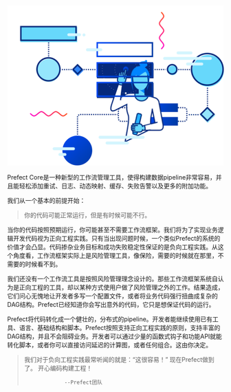 ![prefect](prefect-core.svg)

Prefect Core是一种新型的工作流管理工具，使得构建数据pipeline非常容易，并且能轻松添加重试、日志、动态映射、缓存、失败告警以及更多的附加功能。

我们从一个基本的前提开始：

>
> 你的代码可能正常运行，但是有时候可能不行。
>

当你的代码按照预期运行，你可能甚至不需要工作流框架。我们将为了实现业务逻辑开发代码视为正向工程实践。只有当出现问题时候，一个类似Prefect的系统的价值才会凸显。代码掺杂业务目标和成功失败稳定性保证的是负向工程实践。从这个角度看，工作流框架实际上是风险管理工具，像保险，需要的时候就在那里，不需要的时候看不到。

我们还没有一个工作流工具是按照风险管理理念设计的。那些工作流框架系统自认为是正向工程的工具，却以某种方式使用户做了风险管理之外的工作。结果造成，它们问心无愧地让开发者多写一个配置文件，或者将业务代码强行扭曲成复杂的DAG结构。Prefect已经知道你会写出意外的代码，它只是想保证代码的运行。

Prefect将代码转化成一个健壮的，分布式的pipeline。开发者能继续使用已有工具、语言、基础结构和脚本。Prefect按照支持正向工程实践的原则，支持丰富的DAG结构，并且不会阻碍业务。开发者可以通过少量的函数式钩子和功能API就能转化脚本，或者你可以直接访问延迟的计算图，或者任何组合。这由你决定。

> 
> 我们对于负向工程实践最常听闻的就是：“这很容易！”
> 现在Prefect做到了。
> 开心编码构建工程！
> 
>                  --Prefect团队


